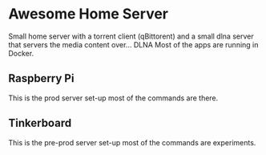 # Awesome Home Server

Small home server with a torrent client (qBittorent) and a small dlna server that servers the media content over... DLNA
Most of the apps are running in Docker.

## Raspberry Pi 

This is the prod server set-up most of the commands are there.

## Tinkerboard 

This is the pre-prod server set-up most of the commands are experiments.